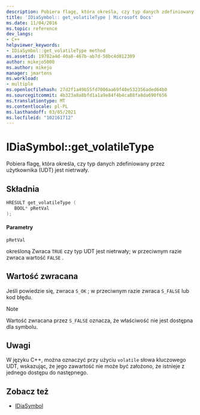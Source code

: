 ```yaml
---
description: Pobiera flagę, która określa, czy typ danych zdefiniowany przez użytkownika (UDT) jest nietrwały.
title: 'IDiaSymbol:: get_volatileType | Microsoft Docs'
ms.date: 11/04/2016
ms.topic: reference
dev_langs:
- C++
helpviewer_keywords:
- IDiaSymbol::get_volatileType method
ms.assetid: 19782a4d-40a8-467b-ab7d-58bc4d812309
author: mikejo5000
ms.author: mikejo
manager: jmartens
ms.workload:
- multiple
ms.openlocfilehash: 27d2f1a49b55fd7006aa69f40e532356aded64b0
ms.sourcegitcommit: 4b323a8a8bfd1a1a9e84f4b4ca88fa8da690f656
ms.translationtype: MT
ms.contentlocale: pl-PL
ms.lasthandoff: 03/05/2021
ms.locfileid: "102161712"
---
```

# <a name="idiasymbolget_volatiletype"></a>IDiaSymbol::get_volatileType
Pobiera flagę, która określa, czy typ danych zdefiniowany przez użytkownika (UDT) jest nietrwały.

## <a name="syntax"></a>Składnia

```C++
HRESULT get_volatileType ( 
   BOOL* pRetVal
);
```

#### <a name="parameters"></a>Parametry
 `pRetVal`

określoną Zwraca `TRUE` czy typ UDT jest nietrwały; w przeciwnym razie zwraca wartość `FALSE` .

## <a name="return-value"></a>Wartość zwracana
 Jeśli powiedzie się, zwraca `S_OK` ; w przeciwnym razie zwraca `S_FALSE` lub kod błędu.

> [!NOTE]
> Wartość zwracana przez `S_FALSE` oznacza, że właściwość nie jest dostępna dla symbolu.

## <a name="remarks"></a>Uwagi
 W języku C++, można oznaczyć przy użyciu `volatile` słowa kluczowego UDT, wskazując, że jego zawartość nie może być założono, że istnieje z jednego dostępu do następnego.

## <a name="see-also"></a>Zobacz też
- [IDiaSymbol](../../debugger/debug-interface-access/idiasymbol.md)

